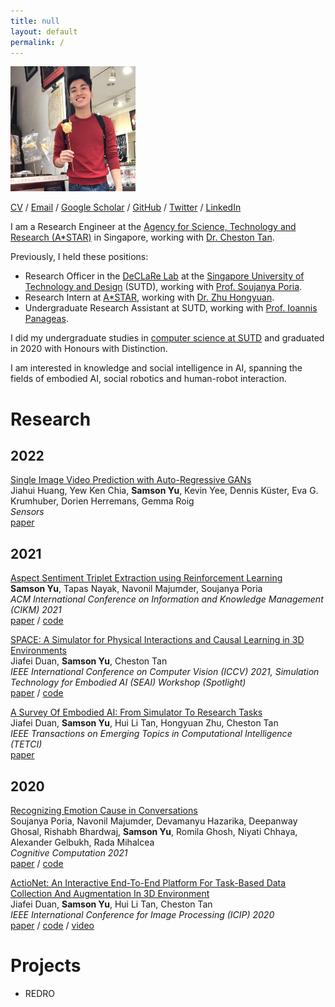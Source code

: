 ```yaml
---
title: null
layout: default
permalink: /
---
```


<img src="assets/images/image.JPG" alt="image" width="200" height="200">

[CV](https://SamsonYuBaiJian.github.io/cv.pdf) / [Email](mailto:samson_yu@sutd.edu.sg) / [Google Scholar](https://scholar.google.com/citations?user=pYb0xhAAAAAJ&hl=en) / [GitHub](https://github.com/SamsonYuBaiJian) / [Twitter](https://twitter.com/SamsonYuBaiJian) / [LinkedIn](https://www.linkedin.com/in/samsonyubaijian/)

I am a Research Engineer at the [Agency for Science, Technology and Research (A*STAR)](https://www.a-star.edu.sg/) in Singapore, working with [Dr. Cheston Tan](https://www.a-star.edu.sg/cfar/about-cfar/our-team/dr-cheston-tan). 

Previously, I held these positions:
- Research Officer in the [DeCLaRe Lab](https://declare-lab.net/) at the [Singapore University of Technology and Design](https://sutd.edu.sg/) (SUTD), working with [Prof. Soujanya Poria](https://sporia.info/).
- Research Intern at [A*STAR](https://www.a-star.edu.sg/), working with [Dr. Zhu Hongyuan](https://scholar.google.com/citations?user=XTk3sYAAAAAJ&hl=en).
- Undergraduate Research Assistant at SUTD, working with [Prof. Ioannis Panageas](https://panageas.github.io/).

I did my undergraduate studies in [computer science at SUTD](https://istd.sutd.edu.sg/) and graduated in 2020 with Honours with Distinction.

I am interested in knowledge and social intelligence in AI, spanning the fields of embodied AI, social robotics and human-robot interaction.

# Research
## 2022
[Single Image Video Prediction with Auto-Regressive GANs](https://www.mdpi.com/1424-8220/22/9/3533)<br />
 Jiahui Huang, Yew Ken Chia, **Samson Yu**, Kevin Yee, Dennis Küster, Eva G. Krumhuber, Dorien Herremans, Gemma Roig<br />
*Sensors*<br />
[paper](https://www.mdpi.com/1424-8220/22/9/3533)

## 2021
[Aspect Sentiment Triplet Extraction using Reinforcement Learning](https://arxiv.org/abs/2108.06107)<br />
**Samson Yu**, Tapas Nayak, Navonil Majumder, Soujanya Poria<br />
*ACM International Conference on Information and Knowledge Management (CIKM) 2021*<br />
[paper](https://arxiv.org/abs/2108.06107) / [code](https://github.com/declare-lab/ASTE-RL)

[SPACE: A Simulator for Physical Interactions and Causal Learning in 3D Environments](https://arxiv.org/abs/2108.06180)<br />
Jiafei Duan, **Samson Yu**, Cheston Tan<br />
*IEEE International Conference on Computer Vision (ICCV) 2021, Simulation Technology for Embodied AI (SEAI) Workshop (Spotlight)*<br />
[paper](https://arxiv.org/abs/2108.06180) / [code](https://github.com/jiafei1224/SPACE)

[A Survey Of Embodied AI: From Simulator To Research Tasks](https://arxiv.org/abs/2103.04918)<br />
Jiafei Duan, **Samson Yu**, Hui Li Tan, Hongyuan Zhu, Cheston Tan<br />
*IEEE Transactions on Emerging Topics in Computational Intelligence (TETCI)*<br />
[paper](https://arxiv.org/abs/2103.04918)

## 2020
[Recognizing Emotion Cause in Conversations](https://arxiv.org/abs/2012.11820)<br />
Soujanya Poria, Navonil Majumder, Devamanyu Hazarika, Deepanway Ghosal, Rishabh Bhardwaj, **Samson Yu**, Romila Ghosh, Niyati Chhaya, Alexander Gelbukh, Rada Mihalcea<br />
*Cognitive Computation 2021*<br />
[paper](https://arxiv.org/abs/2012.11820) / [code](https://github.com/declare-lab/RECCON)

[ActioNet: An Interactive End-To-End Platform For Task-Based Data Collection And Augmentation In 3D Environment](https://arxiv.org/abs/2010.01357)<br />
Jiafei Duan, **Samson Yu**, Hui Li Tan, Cheston Tan<br />
*IEEE International Conference for Image Processing (ICIP) 2020*<br />
[paper](https://arxiv.org/abs/2010.01357) / [code](https://github.com/SamsonYuBaiJian/actionet) / [video](https://www.youtube.com/watch?v=nZAegJgGe8E)

# Projects
- REDRO